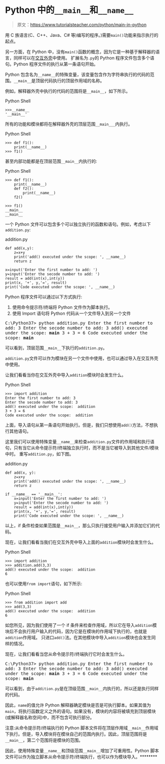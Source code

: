 # Python 中的`__main__`和`__name__`

> 原文：<https://www.tutorialsteacher.com/python/main-in-python>

用 C 族语言(C、C++、Java、C# 等)编写的程序。)需要`main()`功能来指示执行的起点。

另一方面，在 Python 中，没有`main()`函数的概念，因为它是一种基于解释器的语言，同样可以在[交互外壳](/python/python-interective-shell)中使用。 扩展名为`.py`的 Python 程序文件包含多个语句。Python 程序文件的执行从第一条语句开始。

Python 包含名为`__name__`的特殊变量，该变量包含作为字符串执行的代码的范围。`__main__`是顶层代码执行的顶层作用域的名称。

例如，解释器外壳中执行的代码的范围将是`__main__`，如下所示。

Python Shell 

```
>>>__name__
'__main__' 
```

所有的功能和模块都将在解释器外壳的顶层范围`__main___`内执行。

Python Shell 

```
>>> def f1():
	print(__name__)
>>> f1() 
```

甚至内部功能都是在顶层范围`__main__`内执行的:

Python Shell 

```
>>> def f1():
	print(__name__)
	def f2():
		print(__name__)
	f2()

>>> f1()
__main__
__main__ 
```

一个 Python 文件可以包含多个可以独立执行的函数和语句。例如，考虑以下`addition.py`:

addition.py 

```
def add(x,y):
    z=x+y
	print('add() executed under the scope: ', __name__)
    return z

x=input('Enter the first number to add: ')
y=input('Enter the secode number to add: ')
result = add(int(x),int(y))
print(x, '+', y,'=', result)
print('Code executed under the scope: ', __name__) 
```

Python 程序文件可以通过以下方式执行:

1.  使用命令提示符/终端将 Python 文件作为脚本执行。
2.  使用 Import 语句将 Python 代码从一个文件导入到另一个文件

<samp>C:\Python37> python addition.py
Enter the first number to add: 3
Enter the secode number to add: 3
add() executed under the scope: __main__
3 + 3 = 6
Code executed under the scope: __main__</samp>

可以看到，顶层范围`__main__`下执行的`addition.py`。

`addition.py`文件可以作为模块在另一个文件中使用，也可以通过导入在交互外壳中使用。

让我们看看当你在交互外壳中导入`addition`模块时会发生什么。

Python Shell 

```
>>> import addition
Enter the first number to add: 3
Enter the secode number to add: 3
add() executed under the scope:  addition
3 + 3 = 6
Code executed under the scope:  addition 
```

上面，导入语句从第一条语句开始执行。但是，我们只想使用`add()`方法，不想执行其他语句。

这里我们可以使用特殊变量`__name__`来检查`addition.py`文件的作用域和执行语句，只有当它从命令提示符/终端独立执行时，而不是当它被导入到其他文件/模块中时。 重写`addition.py`，如下图。

addition.py 

```
def add(x, y):
    z=x+y
	print('add() executed under the scope: ', __name__)
    return z

if __name__ == '__main__':
    x=input('Enter the first number to add: ')
    y=input('Enter the secode number to add: ')
    result = add(int(x),int(y))
    print(x, '+', y,'=', result)
    print('Code executed under the scope: ', __name__) 
```

以上，if 条件检查如果范围是`__main__`，那么只执行接受用户输入并添加它们的代码。

现在，让我们看看当我们在交互外壳中导入上面的`addition`模块时会发生什么。

Python Shell 

```
>>> import addition
>>> addition.add(3,3)
add() executed under the scope:  addition
6 
```

也可以使用`from import`语句，如下所示:

Python Shell 

```
>>> from addition import add
>>> add(3,3)
add() executed under the scope:  addition
6 
```

如您所见，因为我们使用了一个 if 条件来检查作用域，所以它在导入`addition`模块后不会执行用户输入的代码，因为它是在模块的作用域下执行的，也就是`addition`作用域。 只进口`add()`法。在其他模块中导入`addition`模块也会发生同样的情况。

现在，让我们看看当您从命令提示符/终端执行它时会发生什么。

<samp>C:\Python37> python addition.py
Enter the first number to add: 3
Enter the secode number to add: 3
add() executed under the scope: __main__
3 + 3 = 6
Code executed under the scope: __main__</samp>

可以看到，由于`addition.py`是在顶级范围`__main__`内执行的，所以还是执行同样的代码。

因此，`name`的值允许 Python 解释器确定模块是否是可执行脚本。如果其值为`main`，将执行函数定义之外的语句。如果没有，模块的内容将被填充到顶层模块(或解释器名称空间)中，而不包含可执行部分。

注意:从命令提示符/终端执行的 Python 脚本文件将在顶层作用域`__main__`作用域下执行。但是，导入模块将在模块自己的范围内执行。因此，顶层范围将是`__main__`，第二个范围将是模块的范围。

因此，使用特殊变量`__name__`和顶级范围`__main__`增加了可重用性。Python 脚本文件可以作为独立脚本从命令提示符/终端执行，也可以作为模块导入。********